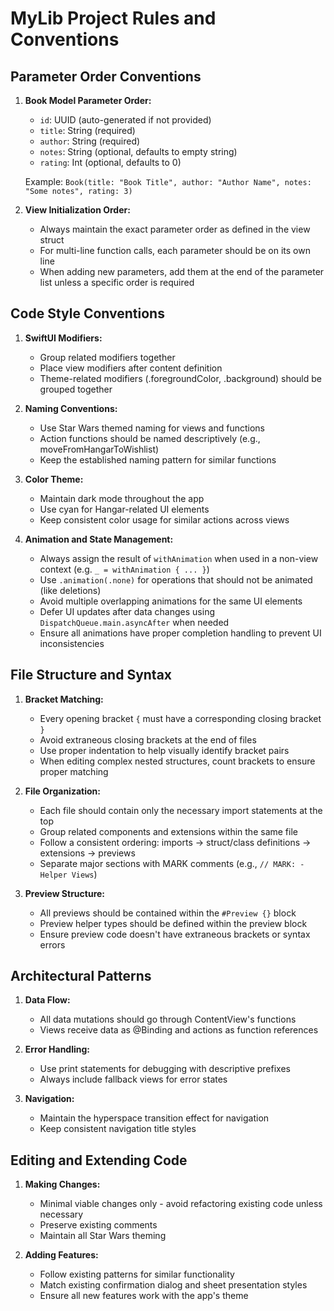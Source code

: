 # MyLib Project Rules and Conventions

## Parameter Order Conventions

1. **Book Model Parameter Order:**
   - `id`: UUID (auto-generated if not provided)
   - `title`: String (required)
   - `author`: String (required)
   - `notes`: String (optional, defaults to empty string)
   - `rating`: Int (optional, defaults to 0)

   Example: `Book(title: "Book Title", author: "Author Name", notes: "Some notes", rating: 3)`

2. **View Initialization Order:**
   - Always maintain the exact parameter order as defined in the view struct
   - For multi-line function calls, each parameter should be on its own line
   - When adding new parameters, add them at the end of the parameter list unless a specific order is required

## Code Style Conventions

1. **SwiftUI Modifiers:**
   - Group related modifiers together
   - Place view modifiers after content definition
   - Theme-related modifiers (.foregroundColor, .background) should be grouped together

2. **Naming Conventions:**
   - Use Star Wars themed naming for views and functions
   - Action functions should be named descriptively (e.g., moveFromHangarToWishlist)
   - Keep the established naming pattern for similar functions

3. **Color Theme:**
   - Maintain dark mode throughout the app
   - Use cyan for Hangar-related UI elements
   - Keep consistent color usage for similar actions across views

4. **Animation and State Management:**
   - Always assign the result of `withAnimation` when used in a non-view context (e.g. `_ = withAnimation { ... }`)
   - Use `.animation(.none)` for operations that should not be animated (like deletions)
   - Avoid multiple overlapping animations for the same UI elements
   - Defer UI updates after data changes using `DispatchQueue.main.asyncAfter` when needed
   - Ensure all animations have proper completion handling to prevent UI inconsistencies

## File Structure and Syntax

1. **Bracket Matching:**
   - Every opening bracket `{` must have a corresponding closing bracket `}`
   - Avoid extraneous closing brackets at the end of files
   - Use proper indentation to help visually identify bracket pairs
   - When editing complex nested structures, count brackets to ensure proper matching

2. **File Organization:**
   - Each file should contain only the necessary import statements at the top
   - Group related components and extensions within the same file
   - Follow a consistent ordering: imports → struct/class definitions → extensions → previews
   - Separate major sections with MARK comments (e.g., `// MARK: - Helper Views`)

3. **Preview Structure:**
   - All previews should be contained within the `#Preview {}` block
   - Preview helper types should be defined within the preview block
   - Ensure preview code doesn't have extraneous brackets or syntax errors

## Architectural Patterns

1. **Data Flow:**
   - All data mutations should go through ContentView's functions
   - Views receive data as @Binding and actions as function references

2. **Error Handling:**
   - Use print statements for debugging with descriptive prefixes
   - Always include fallback views for error states

3. **Navigation:**
   - Maintain the hyperspace transition effect for navigation
   - Keep consistent navigation title styles

## Editing and Extending Code

1. **Making Changes:**
   - Minimal viable changes only - avoid refactoring existing code unless necessary
   - Preserve existing comments
   - Maintain all Star Wars theming

2. **Adding Features:**
   - Follow existing patterns for similar functionality
   - Match existing confirmation dialog and sheet presentation styles
   - Ensure all new features work with the app's theme 